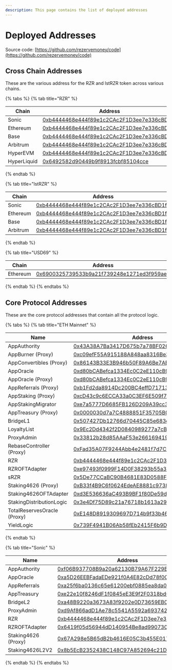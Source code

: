 ```yaml
---
description: This page contains the list of deployed addresses
---
```


# Deployed Addresses

Source code: [https://github.com/rezervemoney/code](https://github.com/rezervemoney/code)

## Cross Chain Addresses

These are the various address for the RZR and lstRZR token across various chains.

{% tabs %}
{% tab title="RZR" %}

| Chain       | Address                                                                                                                |
| ----------- | ---------------------------------------------------------------------------------------------------------------------- |
| Sonic       | [0xb4444468e444f89e1c2CAc2F1D3ee7e336cBD1f5](https://sonicscan.org/token/0xb4444468e444f89e1c2CAc2F1D3ee7e336cBD1f5)   |
| Ethereum    | [0xb4444468e444f89e1c2CAc2F1D3ee7e336cBD1f5](https://etherscan.io/token/0xb4444468e444f89e1c2CAc2F1D3ee7e336cBD1f5)    |
| Base        | [0xb4444468e444f89e1c2CAc2F1D3ee7e336cBD1f5](https://basescan.org/token/0xb4444468e444f89e1c2CAc2F1D3ee7e336cBD1f5)    |
| Arbitrum    | [0xb4444468e444f89e1c2CAc2F1D3ee7e336cBD1f5](https://arbiscan.io/token/0xb4444468e444f89e1c2CAc2F1D3ee7e336cBD1f5)     |
| HyperEVM    | [0xb4444468e444f89e1c2CAc2F1D3ee7e336cBD1f5](https://hyperevmscan.io/token/0xb4444468e444f89e1c2CAc2F1D3ee7e336cBD1f5) |
| HyperLiquid | [0x6492582d90449b9f8913fcbf85104cce](https://app.hyperliquid.xyz/explorer/token/0x6492582d90449b9f8913fcbf85104cce)    |

{% endtab %}

{% tab title="lstRZR" %}

| Chain    | Address                                                                                                              |
| -------- | -------------------------------------------------------------------------------------------------------------------- |
| Sonic    | [0xb4444468e444f89e1c2CAc2F1D3ee7e336cBD1f5](https://sonicscan.org/token/0x67a298e5b65db2b4616e05c3b455e017275f53cb) |
| Ethereum | [0xb4444468e444f89e1c2CAc2F1D3ee7e336cBD1f5](https://etherscan.io/token/0xb33f4b9c6f0624edeae8881c97381837760d52cb)  |
| Base     | [0xb4444468e444f89e1c2CAc2F1D3ee7e336cBD1f5](https://basescan.org/token/0xb33f4b9c6f0624edeae8881c97381837760d52cb)  |
| Arbitrum | [0xb4444468e444f89e1c2CAc2F1D3ee7e336cBD1f5](https://arbiscan.io/token/0xb33f4b9c6f0624edeae8881c97381837760d52cb)   |

{% endtab %}

{% tab title="USD69" %}

| Chain    | Address                                                                                                             |
| -------- | ------------------------------------------------------------------------------------------------------------------- |
| Ethereum | [0x6900325739533b9a21f739248e1271ed3f959ae8](https://etherscan.io/token/0x6900325739533b9a21f739248e1271ed3f959ae8) |

{% endtab %}
{% endtabs %}

## Core Protocol Addresses

These are the core protocol addresses that contain all the protocol logic.

{% tabs %}
{% tab title="ETH Mainnet" %}

| Name                        | Address                                                                                                               |
| --------------------------- | --------------------------------------------------------------------------------------------------------------------- |
| AppAuthority                | [0x43A38A7Ba3417D675b7a78BF026A9cf6fA45417D](https://etherscan.io/address/0x43A38A7Ba3417D675b7a78BF026A9cf6fA45417D) |
| AppBurner (Proxy)           | [0xc09efF55A915188A848aa8316Be36B5eF1096eE7](https://etherscan.io/address/0xc09efF55A915188A848aa8316Be36B5eF1096eE7) |
| AppConvertibles (Proxy)     | [0x86143B33E3B946b50F89A6Be7AEC898074a5e1E9](https://etherscan.io/address/0x86143B33E3B946b50F89A6Be7AEC898074a5e1E9) |
| AppOracle                   | [0xd80bCABefca1334Ec0C2eE110cB9213D72DD3622](https://etherscan.io/address/0xd80bCABefca1334Ec0C2eE110cB9213D72DD3622) |
| AppOracle (Proxy)           | [0xd80bCABefca1334Ec0C2eE110cB9213D72DD3622](https://etherscan.io/address/0xd80bCABefca1334Ec0C2eE110cB9213D72DD3622) |
| AppReferrals (Proxy)        | [0xb1Fd2da8914Dc200BC4effD71713594cAA88a2F8](https://etherscan.io/address/0xb1Fd2da8914Dc200BC4effD71713594cAA88a2F8) |
| AppStaking (Proxy)          | [0xcD43c9c6ECCA33a0C3EF6E509f7559c5C5e46399](https://etherscan.io/address/0xcD43c9c6ECCA33a0C3EF6E509f7559c5C5e46399) |
| AppStakingMigrator          | [0xe7a5777D6685FB126D209A39cc3Da77fb2fAb1aA](https://etherscan.io/address/0xe7a5777D6685FB126D209A39cc3Da77fb2fAb1aA) |
| AppTreasury (Proxy)         | [0x0000030d7a7C4888851F35705B0852CF20Ac1bA6](https://etherscan.io/address/0x0000030d7a7C4888851F35705B0852CF20Ac1bA6) |
| BridgeL1                    | [0x507427Db12766d70445C85e683eFD30143Bf99DF](https://etherscan.io/address/0x507427Db12766d70445C85e683eFD30143Bf99DF) |
| LoyaltyList                 | [0x9Ec2Dd4342f2D0840989277a7cB5C1ff557Dcd2E](https://etherscan.io/address/0x9Ec2Dd4342f2D0840989277a7cB5C1ff557Dcd2E) |
| ProxyAdmin                  | [0x33812b28d85AAaF53e2661694199e512F3E08982](https://etherscan.io/address/0x33812b28d85AAaF53e2661694199e512F3E08982) |
| RebaseController (Proxy)    | [0xFad35A07F9244Abb4e2481f7d7C7BffCad10263C](https://etherscan.io/address/0xFad35A07F9244Abb4e2481f7d7C7BffCad10263C) |
| RZR                         | [0xb4444468e444f89e1c2CAc2F1D3ee7e336cBD1f5](https://etherscan.io/address/0xb4444468e444f89e1c2CAc2F1D3ee7e336cBD1f5) |
| RZROFTAdapter               | [0xe97493f0999F14D0F38293b55a316Cf22af0b53c](https://etherscan.io/address/0xe97493f0999F14D0F38293b55a316Cf22af0b53c) |
| sRZR                        | [0x5De77CCaBC90B4681E83D0588FB91A54f8F70AaF](https://etherscan.io/address/0x5De77CCaBC90B4681E83D0588FB91A54f8F70AaF) |
| Staking4626 (Proxy)         | [0xB33f4B9C6f0624EdeAE8881c97381837760D52CB](https://etherscan.io/address/0xB33f4B9C6f0624EdeAE8881c97381837760D52CB) |
| Staking4626OFTAdapter       | [0xd3E536636aC493B9BF1f80De59daCf120BD74652](https://etherscan.io/address/0xd3E536636aC493B9BF1f80De59daCf120BD74652) |
| StakingDistributionLogic    | [0x3e4Df75D89c21a76718b1613a2967A3CD9B6e802](https://etherscan.io/address/0x3e4Df75D89c21a76718b1613a2967A3CD9B6e802) |
| TotalReservesOracle (Proxy) | [0xE148D8919309697D714b9f33b4624969A9a55f81](https://etherscan.io/address/0xE148D8919309697D714b9f33b4624969A9a55f81) |
| YieldLogic                  | [0x739F4941B06Ab58fEb2415F6b9D4615308dC1b2C](https://etherscan.io/address/0x739F4941B06Ab58fEb2415F6b9D4615308dC1b2C) |

{% endtab %}

{% tab title="Sonic" %}

| Name                | Address                                                                                                                |
| ------------------- | ---------------------------------------------------------------------------------------------------------------------- |
| AppAuthority        | [0xf06B937708B9a20a62130B79A67F229EA65Ef309](https://sonicscan.org/address/0xf06B937708B9a20a62130B79A67F229EA65Ef309) |
| AppOracle           | [0xa5D26EEBFadaEDe921f0A4E82cDd78f0C9E37da0](https://sonicscan.org/address/0xa5D26EEBFadaEDe921f0A4E82cDd78f0C9E37da0) |
| AppReferrals        | [0xa25f6ba0136c65e61200ebf0885ea8da022e83fa](https://sonicscan.org/address/0xa25f6ba0136c65e61200ebf0885ea8da022e83fa) |
| AppTreasury         | [0xe22e10f8246dF1f0845eE3E9f2F0318bd60EFC85](https://sonicscan.org/address/0xe22e10f8246dF1f0845eE3E9f2F0318bd60EFC85) |
| BridgeL2            | [0xa48B9220a3673A83f9202e0D73659EB09da2a036](https://sonicscan.org/address/0xa48B9220a3673A83f9202e0D73659EB09da2a036) |
| ProxyAdmin          | [0xd9Af866adD1Ae78c5541A5592a693742e8BeD0A2](https://sonicscan.org/address/0xd9Af866adD1Ae78c5541A5592a693742e8BeD0A2) |
| RZR                 | [0xb4444468e444f89e1c2CAc2F1D3ee7e336cBD1f5](https://sonicscan.org/address/0xb4444468e444f89e1c2CAc2F1D3ee7e336cBD1f5) |
| RZROFTAdapter       | [0x6419f05d56944dD140954Be8ad9907304abB2f3a](https://sonicscan.org/address/0x6419f05d56944dD140954Be8ad9907304abB2f3a) |
| Staking4626 (Proxy) | [0x67A298e5B65dB2b4616E05C3b455E017275f53cB](https://sonicscan.org/address/0x67A298e5B65dB2b4616E05C3b455E017275f53cB) |
| Staking4626L2V2     | [0x8b5EcB2352438C148C97A852694c21DD0351DAB9](https://sonicscan.org/address/0x8b5EcB2352438C148C97A852694c21DD0351DAB9) |

{% endtab %}
{% endtabs %}
